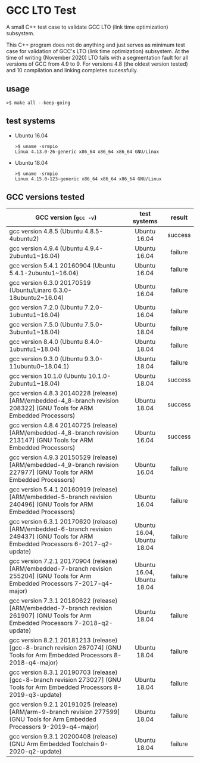 # GCC LTO Test
A small C++ test case to validate GCC LTO (link time optimization) subsystem.

This C++ program does not do anything and just serves as minimum test case for validation of GCC's LTO (link time optimization) subsystem.
At the time of writing (November 2020) LTO fails with a segmentation fault for all versions of GCC from 4.9 to 9.
For versions 4.8 (the oldest version tested) and 10 compilation and linking completes sucessfully.

## usage

```
>$ make all --keep-going
```



## test systems

- Ubuntu 16.04

  ```
  >$ uname -srmpio
  Linux 4.13.0-26-generic x86_64 x86_64 x86_64 GNU/Linux
  ```
- Ubuntu 18.04

  ```
  >$ uname -srmpio
  Linux 4.15.0-123-generic x86_64 x86_64 x86_64 GNU/Linux
  ```



## GCC versions tested

| GCC version (`gcc -v`)                                                                                                                | test systems               | result   |
| ------------------------------------------------------------------------------------------------------------------------------------- |:--------------------------:|:--------:|
| gcc version 4.8.5 (Ubuntu 4.8.5-4ubuntu2)                                                                                             | Ubuntu 16.04               | success |
| gcc version 4.9.4 (Ubuntu 4.9.4-2ubuntu1~16.04)                                                                                       | Ubuntu 16.04               | failure |
| gcc version 5.4.1 20160904 (Ubuntu 5.4.1-2ubuntu1~16.04)                                                                              | Ubuntu 16.04               | failure |
| gcc version 6.3.0 20170519 (Ubuntu/Linaro 6.3.0-18ubuntu2~16.04)                                                                      | Ubuntu 16.04               | failure |
| gcc version 7.2.0 (Ubuntu 7.2.0-1ubuntu1~16.04)                                                                                       | Ubuntu 16.04               | failure |
| gcc version 7.5.0 (Ubuntu 7.5.0-3ubuntu1~18.04)                                                                                       | Ubuntu 18.04               | failure |
| gcc version 8.4.0 (Ubuntu 8.4.0-1ubuntu1~18.04)                                                                                       | Ubuntu 18.04               | failure |
| gcc version 9.3.0 (Ubuntu 9.3.0-11ubuntu0~18.04.1)                                                                                    | Ubuntu 18.04               | failure |
| gcc version 10.1.0 (Ubuntu 10.1.0-2ubuntu1~18.04)                                                                                     | Ubuntu 18.04               | success |
| gcc version 4.8.3 20140228 (release) [ARM/embedded-4_8-branch revision 208322] (GNU Tools for ARM Embedded Processors)                | Ubuntu 18.04               | success |
| gcc version 4.8.4 20140725 (release) [ARM/embedded-4_8-branch revision 213147] (GNU Tools for ARM Embedded Processors)                | Ubuntu 16.04               | success |
| gcc version 4.9.3 20150529 (release) [ARM/embedded-4_9-branch revision 227977] (GNU Tools for ARM Embedded Processors)                | Ubuntu 16.04               | failure |
| gcc version 5.4.1 20160919 (release) [ARM/embedded-5-branch revision 240496] (GNU Tools for ARM Embedded Processors)                  | Ubuntu 16.04               | failure |
| gcc version 6.3.1 20170620 (release) [ARM/embedded-6-branch revision 249437] (GNU Tools for ARM Embedded Processors 6-2017-q2-update) | Ubuntu 16.04, Ubuntu 18.04 | failure |
| gcc version 7.2.1 20170904 (release) [ARM/embedded-7-branch revision 255204] (GNU Tools for Arm Embedded Processors 7-2017-q4-major)  | Ubuntu 16.04, Ubuntu 18.04 | failure |
| gcc version 7.3.1 20180622 (release) [ARM/embedded-7-branch revision 261907] (GNU Tools for Arm Embedded Processors 7-2018-q2-update) | Ubuntu 18.04               | failure |
| gcc version 8.2.1 20181213 (release) [gcc-8-branch revision 267074] (GNU Tools for Arm Embedded Processors 8-2018-q4-major)           | Ubuntu 18.04               | failure |
| gcc version 8.3.1 20190703 (release) [gcc-8-branch revision 273027] (GNU Tools for Arm Embedded Processors 8-2019-q3-update)          | Ubuntu 18.04               | failure |
| gcc version 9.2.1 20191025 (release) [ARM/arm-9-branch revision 277599] (GNU Tools for Arm Embedded Processors 9-2019-q4-major)       | Ubuntu 18.04               | failure |
| gcc version 9.3.1 20200408 (release) (GNU Arm Embedded Toolchain 9-2020-q2-update)                                                    | Ubuntu 18.04               | failure |


